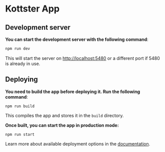 # Kottster App

## Development server

**You can start the development server with the following command**:

```bash
npm run dev
```

This will start the server on [http://localhost:5480](http://localhost:5480) or a different port if 5480 is already in use.

## Deploying

**You need to build the app before deploying it. Run the following command**:

```
npm run build
```

This compiles the app and stores it in the `build` directory. 

**Once built, you can start the app in production mode:**

```
npm run start
```

Learn more about available deployment options in the [documentation](https://docs.kottster.app/deploying).